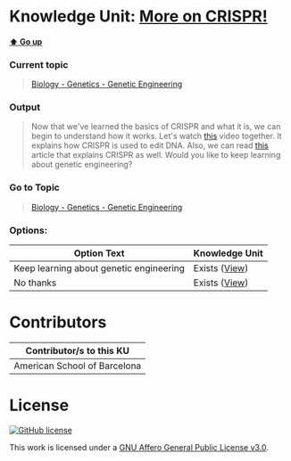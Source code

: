 # Knowledge Unit: [More on CRISPR!](../../knowledge_units/biology-genetics-genetic-engineering/more-on-crispr.md)

#### [:arrow_up: Go up](../../topics/biology-genetics-genetic-engineering.md)
### Current topic
> [Biology - Genetics - Genetic Engineering](../../topics/biology-genetics-genetic-engineering.md)
### Output
> Now that we&#039;ve learned the basics of CRISPR and what it is, we can begin to understand how it works. Let&#039;s watch [this](https://www.youtube.com/embed/2pp17E4E-O8) video together. It explains how CRISPR is used to edit DNA. Also, we can read [this](https://www.sciencenewsforstudents.org/article/explainer-how-crispr-works) article that explains CRISPR as well. Would you like to keep learning about genetic engineering?
### Go to Topic
> [Biology - Genetics - Genetic Engineering](../../topics/biology-genetics-genetic-engineering.md)

### Options: 

| Option Text | Knowledge Unit |
| - | - |  
| Keep learning about genetic engineering  |  Exists ([View](../../knowledge_units/biology-genetics-genetic-engineering/keep-learning-about-genetic-engineering.md))  |  
| No thanks  |  Exists ([View](../../knowledge_units/biology-genetics-genetic-engineering/no-thanks.md))  | 

# Contributors

| Contributor/s to this KU |
| - | 
| American School of Barcelona |

# License
[![GitHub license](https://img.shields.io/github/license/inbrainz/cerebro)](https://github.com/inbrainz/cerebro/blob/master/LICENSE)

This work is licensed under a [GNU Affero General Public License v3.0](https://www.gnu.org/licenses/agpl-3.0.txt).